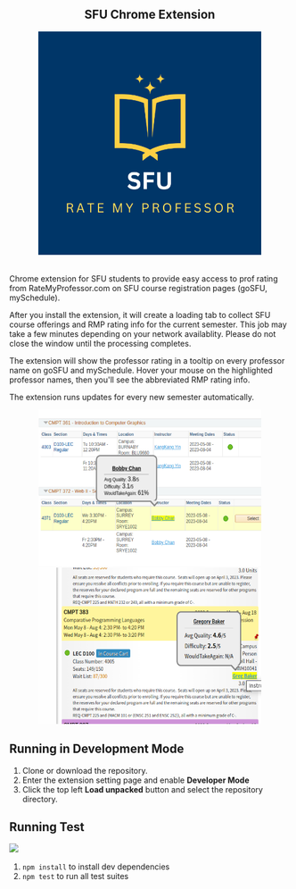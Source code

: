 <div id="header" align="center">
  <h2>SFU Chrome Extension</h2>
  <img src="./images/sfu_rmp_logo.png" width="400" height="400">
</div>
<br/>

Chrome extension for SFU students to provide easy access to prof rating from RateMyProfessor.com on SFU course registration pages (goSFU, mySchedule). 

After you install the extension, it will create a loading tab to collect SFU course offerings and RMP rating info for the current semester. This job may take a few minutes depending on your network availablity. Please do not close the window until the processing completes.  

The extension will show the professor rating in a tooltip on every professor name on goSFU and mySchedule. Hover your mouse on the highlighted professor names, then you'll see the abbreviated RMP rating info.  

The extension runs updates for every new semester automatically.  

<div align="center">
  <img src="./images/screenshot1.png" width="400" height="280">
  <img src="./images/screenshot2.png" width="400" height="280">
</div>

## Running in Development Mode    
1. Clone or download the repository.  
2. Enter the extension setting page and enable **Developer Mode**  
3. Click the top left **Load unpacked** button and select the repository directory.  
  
## Running Test  
    
<div>
    <a href=".">
      <img src="https://github.com/jiin-kim109/SFU-RMP/actions/workflows/node.js.yml/badge.svg"/>
    </a>
<div>    
  
1. `npm install` to install dev dependencies  
2. `npm test` to run all test suites  

